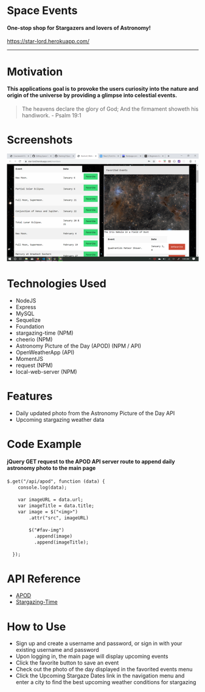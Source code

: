 # Space Events

#### One-stop shop for Stargazers and lovers of Astronomy!

https://star-lord.herokuapp.com/

---

# Motivation

#### This applications goal is to provoke the users curiosity into the nature and origin of the universe by providing a glimpse into celestial events.

> The heavens declare the glory of God; And the firmament showeth his handiwork. - Psalm 19:1

# Screenshots

![Main Page](/public/assets/images/Screenshot.png)

# Technologies Used
* NodeJS
* Express
* MySQL
* Sequelize
* Foundation
* stargazing-time (NPM)
* cheerio (NPM)
* Astronomy Picture of the Day (APOD) (NPM / API)
* OpenWeatherApp (API)
* MomentJS
* request (NPM)
* local-web-server (NPM)

# Features

* Daily updated photo from the Astronomy Picture of the Day API
* Upcoming stargazing weather data

# Code Example

#### jQuery GET request to the APOD API server route to append daily astronomy photo to the main page
```
$.get("/api/apod", function (data) {
    console.log(data);

    var imageURL = data.url;
    var imageTitle = data.title;
    var image = $("<img>")
        .attr("src", imageURL)
        
        $("#fav-img")
          .append(image)
          .append(imageTitle);
    
  });
  ```
  
  # API Reference
  
  * [APOD](https://www.npmjs.com/package/apod-nasa)
  * [Stargazing-Time](https://www.npmjs.com/package/stargazing-time)
  
  # How to Use
  
  * Sign up and create a username and password, or sign in with your existing username and password 
  * Upon logging in, the main page will display upcoming events
  * Click the favorite button to save an event
  * Check out the photo of the day displayed in the favorited events menu
  * Click the Upcoming Stargaze Dates link in the navigation menu and enter a city to find the best upcoming weather conditions for stargazing

